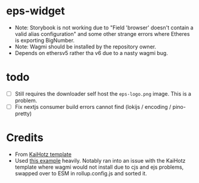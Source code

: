 # eps-widget

- Note: Storybook is not working due to "Field 'browser' doesn't contain a valid alias configuration" and some other strange errors where Etheres is exporting BigNumber.
- Note: Wagmi should be installed by the repository owner.
- Depends on ethersv5 rather tha v6 due to a nasty wagmi bug.

# todo

- [ ] Still requires the downloader self host the `eps-logo.png` image. This is a problem.
- [ ] Fix nextjs consumer build errors cannot find (lokijs / encoding / pino-pretty)

# Credits

- From [KaiHotz template](https://github.com/KaiHotz/react-rollup-boilerplate)
- Used [this example](https://github.com/family/connectkit/blob/main/packages/connectkit/rollup.config.dev.js) heavily. Notably ran into an issue with the KaiHotz template where wagmi would not install due to cjs and ejs problems, swapped over to ESM in rollup.config.js and sorted it.
